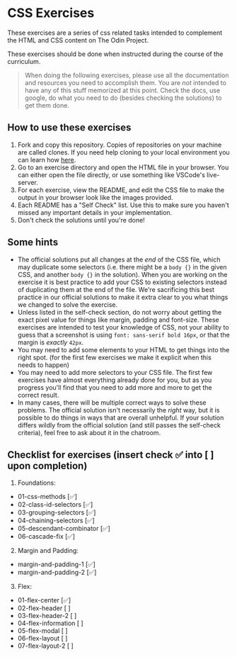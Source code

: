 # CSS Exercises

These exercises are a series of css related tasks intended to complement the HTML and CSS content on The Odin Project.

These exercises should be done when instructed during the course of the curriculum.

> When doing the following exercises, please use all the documentation and resources you need to accomplish them. You are _not_ intended to have any of this stuff memorized at this point. Check the docs, use google, do what you need to do (besides checking the solutions) to get them done.

## How to use these exercises

1. Fork and copy this repository. Copies of repositories on your machine are called clones. If you need help cloning to your local environment you can learn how [here](https://docs.github.com/en/github/creating-cloning-and-archiving-repositories/cloning-a-repository-from-github/cloning-a-repository).
2. Go to an exercise directory and open the HTML file in your browser. You can either open the file directly, or use something like VSCode's live-server.
3. For each exercise, view the README, and edit the CSS file to make the output in your browser look like the images provided.
4. Each README has a "Self Check" list. Use this to make sure you haven't missed any important details in your implementation.
5. Don't check the solutions until you're done!

## Some hints

-   The official solutions put all changes at the _end_ of the CSS file, which may duplicate some selectors (i.e. there might be a `body {}` in the given CSS, and another `body {}` in the solution). When you are working on the exercise it is best practice to add your CSS to existing selectors instead of duplicating them at the end of the file. We're sacrificing this best practice in our official solutions to make it extra clear to you what things we changed to solve the exercise.
-   Unless listed in the self-check section, do not worry about getting the exact pixel value for things like margin, padding and font-size. These exercises are intended to test your knowledge of CSS, not your ability to guess that a screenshot is using `font: sans-serif bold 16px`, or that the margin is _exactly_ `42px`.
-   You may need to add some elements to your HTML to get things into the right spot. (for the first few exercises we make it explicit when this needs to happen)
-   You may need to add more selectors to your CSS file. The first few exercises have almost everything already done for you, but as you progress you'll find that you need to add more and more to get the correct result.
-   In many cases, there will be multiple correct ways to solve these problems. The official solution isn't necessarily the _right_ way, but it is possible to do things in ways that are overall unhelpful. If your solution differs wildly from the official solution (and still passes the self-check criteria), feel free to ask about it in the chatroom.

## Checklist for exercises (insert check ✅ into [ ] upon completion)

1. Foundations:

-   01-css-methods [✅]
-   02-class-id-selectors [✅]
-   03-grouping-selectors [✅]
-   04-chaining-selectors [✅]
-   05-descendant-combinator [✅]
-   06-cascade-fix [✅]

2. Margin and Padding:

-   margin-and-padding-1 [✅]
-   margin-and-padding-2 [✅]

3. Flex:

-   01-flex-center [✅]
-   02-flex-header [ ]
-   03-flex-header-2 [ ]
-   04-flex-information [ ]
-   05-flex-modal [ ]
-   06-flex-layout [ ]
-   07-flex-layout-2 [ ]
